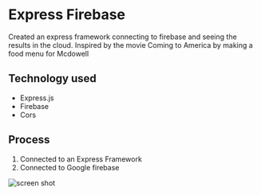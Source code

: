 # Express Firebase 

Created an express framework connecting to firebase and seeing the results in the cloud. Inspired by the movie Coming to America by making a food menu for Mcdowell 


## Technology used 
* Express.js 
* Firebase 
* Cors 

## Process 
1. Connected to an Express Framework 
2. Connected to Google firebase 

![screen shot](https://www.slashfilm.com/img/gallery/lol-coming-to-america-mcdowells-restaurant-is-real/intro-1629906972.jpg)
